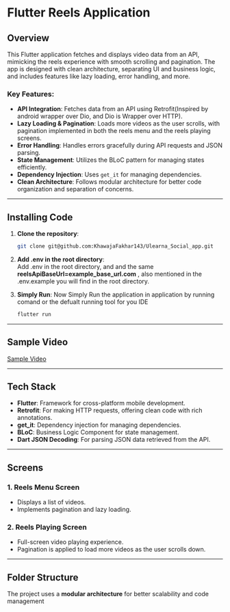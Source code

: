 # Flutter Reels Application

## Overview
This Flutter application fetches and displays video data from an API, mimicking the reels experience with smooth scrolling and pagination. The app is designed with clean architecture, separating UI and business logic, and includes features like lazy loading, error handling, and more.

### Key Features:
- **API Integration**: Fetches data from an API using Retrofit(Inspired by android wrapper over Dio, and Dio is Wrapper over HTTP).
- **Lazy Loading & Pagination**: Loads more videos as the user scrolls, with pagination implemented in both the reels menu and the reels playing screens.
- **Error Handling**: Handles errors gracefully during API requests and JSON parsing.
- **State Management**: Utilizes the BLoC pattern for managing states efficiently.
- **Dependency Injection**: Uses `get_it` for managing dependencies.
- **Clean Architecture**: Follows modular architecture for better code organization and separation of concerns.

---

## Installing Code

1. **Clone the repository**:
   ```bash
   git clone git@github.com:KhawajaFakhar143/Ulearna_Social_app.git

2. **Add .env in the root directory**:   
      Add .env in the root directory, and and the same **reelsApiBaseUrl=example_base_url.com** , also mentioned in the .env.example you will find in the root directory.

1. **Simply Run**:
   Now Simply Run the application in application by running comand or the defualt running tool for you IDE
   ```bash
   flutter run    


---

## Sample Video

 [Sample Video](https://streamable.com/00jdl5)

---

## Tech Stack

- **Flutter**: Framework for cross-platform mobile development.
- **Retrofit**: For making HTTP requests, offering clean code with rich annotations.
- **get_it**: Dependency injection for managing dependencies.
- **BLoC**: Business Logic Component for state management.
- **Dart JSON Decoding**: For parsing JSON data retrieved from the API.

---

## Screens

### 1. **Reels Menu Screen**
   - Displays a list of videos.
   - Implements pagination and lazy loading.

### 2. **Reels Playing Screen**
   - Full-screen video playing experience.
   - Pagination is applied to load more videos as the user scrolls down.

---

## Folder Structure

The project uses a **modular architecture** for better scalability and code management

